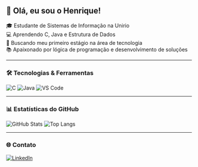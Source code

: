 ## 👋 Olá, eu sou o Henrique!

🎓 Estudante de Sistemas de Informação na Unirio  
💻 Aprendendo C, Java e Estrutura de Dados  
🎯 Buscando meu primeiro estágio na área de tecnologia  
📚 Apaixonado por lógica de programação e desenvolvimento de soluções

---

### 🛠️ Tecnologias & Ferramentas

![C](https://img.shields.io/badge/C-00599C?style=for-the-badge&logo=c&logoColor=white)
![Java](https://img.shields.io/badge/Java-ED8B00?style=for-the-badge&logo=java&logoColor=white)
![VS Code](https://img.shields.io/badge/VS%20Code-007ACC?style=for-the-badge&logo=visual-studio-code&logoColor=white)

---

### 📊 Estatísticas do GitHub

![GitHub Stats](https://github-readme-stats.vercel.app/api?username=atrasadinh&show_icons=true&theme=radical)
![Top Langs](https://github-readme-stats.vercel.app/api/top-langs/?username=atrasadinh&layout=compact&theme=radical)

---

### 🌐 Contato

[![LinkedIn](https://img.shields.io/badge/LinkedIn-blue?style=flat-square&logo=linkedin)](www.linkedin.com/in/atrasadinho)

